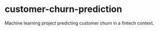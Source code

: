 # customer-churn-prediction
Machine learning project predicting customer churn in a fintech context.
